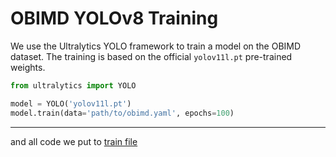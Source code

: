 # OBIMD YOLOv8 Training

We use the Ultralytics YOLO framework to train a model on the OBIMD dataset.
The training is based on the official `yolov11l.pt` pre-trained weights.

```python
from ultralytics import YOLO

model = YOLO('yolov11l.pt')
model.train(data='path/to/obimd.yaml', epochs=100)
```

---

and all code we put to [train file](./train.py)
